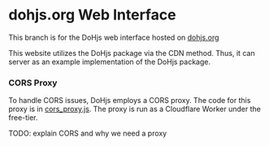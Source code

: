 # dohjs.org Web Interface
This branch is for the DoHjs web interface hosted on [dohjs.org](https://dohjs.org)

This website utilizes the DoHjs package via the CDN method. 
Thus, it can server as an example implementation of the DoHjs package.

### CORS Proxy
To handle CORS issues, DoHjs employs a CORS proxy. 
The code for this proxy is in [cors_proxy.js](cors_proxy.js).
The proxy is run as a Cloudflare Worker under the free-tier.

TODO: explain CORS and why we need a proxy